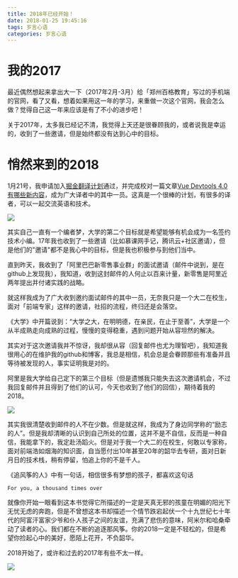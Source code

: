 ```yaml
---
title: 2018年已经开始！
date: 2018-01-25 19:45:16
tags: 岁言心语
categories: 岁言心语
---
```


# 我的2017
最近偶然想起来拿出大一下（2017年2月-3月）给「郑州百格教育」写过的手机端的官网，看了又看，想着如果用这一年的学习，来重做一次这个官网，我会怎么做？觉得自己这一年来应该是有了不小的进步吧！

关于2017年，太多我已经记不清，我觉得上天还是很眷顾我的，或者说我是幸运的，收到了一些邀请，但是始终都没有达到心中的目标。
<!-- more -->
# 悄然来到的2018

1月21号，我申请加入[掘金翻译计划](https://github.com/xitu/gold-miner)通过，并完成校对一篇文章[Vue Devtools 4.0 有哪些新内容](https://juejin.im/post/5a676c33f265da3e5b32f43c)，成为广大译者中的其中一员。这真是一个很棒的计划，有很多的译者，可以一起交流英语和技术。

![](http://www.chenqaq.com/assets/images/life-0.jpg)

其实自己一直有一个编者梦，大学的第二个目标就是希望能够有机会成为一名签约技术小编。17年我也收到了一些邀请（比如慕课网手记，腾讯云+社区邀请），但是他们的"邀请"都不是我心中的目标，但是我也积极参与到他们当中。

直到昨天，我收到了「阿里巴巴新零售事业群」的面试邀请（邮件中说到，是在github上发现我），我知道，收到这封邮件的人何止以百来计量，新零售是阿里近两年提出并付诸实践的战略。

就这样我成为了广大收到邀约面试邮件的其中一员，无奈我只是一个大二在校生，面对「前端专家」这样的邀请，社招的流程，终归还是会落空。

《大学》中开篇说到：“大学之大，在明明德，在亲民，在止于至善”，大学是一个从半成熟走向成熟的过程，慢慢的变得稳重，遇到问题开始从容坦然的解决。

其实对于这次邀请我并不惊讶，我却很从容（回复邮件也尤为理智吧），我知道我很用心的在维护我的github和博客，我总是相信，机会总是会眷顾那些有准备并且等待被发现的人，事实证明我是对的。

阿里是我大学给自己定下的第三个目标（但是遗憾我只能失去这次邀请机会，不过我回复邮件并且得到了他们的认可，今天也收到了他们的回信），期待着我的2018。

![](http://www.chenqaq.com/assets/images/life-3.jpg)

其实我很清楚收到邮件的人不在少数。但是就这样，我成为了身边同学称的“励志的人”。但是我却清晰的认识到自己所处的位置，这并不是不自信，反而是一种自信，我能拿下的，我定赴汤蹈火。但是对于我一个大二的在校生，何敢以专家称，面对前端浩如烟海的知识面，自当愿付出10年甚至20年的韶华去专研，面对日新月日的技术栈，稍有停留，怕追上你的不是千人。

《追风筝的人》中有一句话，相信很多有梦想的孩子，都喜欢这句话

`For you, a thousand times over`

就像你开始一眼看到这本书觉得它所描述的一定是天真无邪的孩童在明媚的阳光下无忧无虑的奔跑，但是不曾想这本书却描述一个情节跌宕起伏一个十九世纪七十年代的阿富汗富家少爷和仆人孩子之间的友谊，充满了悲伤的意味，阿米尔和哈桑牵动了读者的心。我们都在不断的追逐那风筝。你的2018一定是不轻松的，但是希望你捡起心中的美好，愿陌上花开，不负韶华。

2018开始了，或许和过去的2017年有些不太一样。

![](http://www.chenqaq.com/assets/images/life-4.jpg)